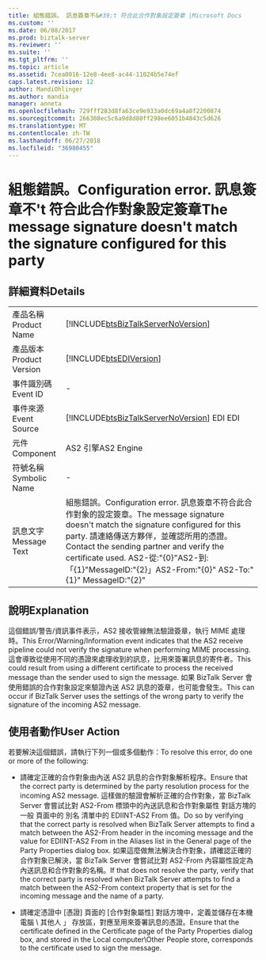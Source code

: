 ```yaml
---
title: 組態錯誤。 訊息簽章不&#39;t 符合此合作對象設定簽章 |Microsoft Docs
ms.custom: ''
ms.date: 06/08/2017
ms.prod: biztalk-server
ms.reviewer: ''
ms.suite: ''
ms.tgt_pltfrm: ''
ms.topic: article
ms.assetid: 7cea0016-12e8-4ee8-ac44-11024b5e74ef
caps.latest.revision: 12
author: MandiOhlinger
ms.author: mandia
manager: anneta
ms.openlocfilehash: 729fff283d8fa63ce9e933a0dc69a4a8f2200874
ms.sourcegitcommit: 266308ec5c6a9d8d80ff298ee6051b4843c5d626
ms.translationtype: MT
ms.contentlocale: zh-TW
ms.lasthandoff: 06/27/2018
ms.locfileid: "36980455"
---
```

# <a name="configuration-error-the-message-signature-doesn39t-match-the-signature-configured-for-this-party"></a><span data-ttu-id="489ec-103">組態錯誤。</span><span class="sxs-lookup"><span data-stu-id="489ec-103">Configuration error.</span></span> <span data-ttu-id="489ec-104">訊息簽章不&#39;t 符合此合作對象設定簽章</span><span class="sxs-lookup"><span data-stu-id="489ec-104">The message signature doesn&#39;t match the signature configured for this party</span></span>
## <a name="details"></a><span data-ttu-id="489ec-105">詳細資料</span><span class="sxs-lookup"><span data-stu-id="489ec-105">Details</span></span>  
  
|                 |                                                                                                                                                                                                            |
|-----------------|------------------------------------------------------------------------------------------------------------------------------------------------------------------------------------------------------------|
|  <span data-ttu-id="489ec-106">產品名稱</span><span class="sxs-lookup"><span data-stu-id="489ec-106">Product Name</span></span>   |                                                             [!INCLUDE[btsBizTalkServerNoVersion](../includes/btsbiztalkservernoversion-md.md)]                                                             |
| <span data-ttu-id="489ec-107">產品版本</span><span class="sxs-lookup"><span data-stu-id="489ec-107">Product Version</span></span> |                                                                         [!INCLUDE[btsEDIVersion](../includes/btsediversion-md.md)]                                                                         |
|    <span data-ttu-id="489ec-108">事件識別碼</span><span class="sxs-lookup"><span data-stu-id="489ec-108">Event ID</span></span>     |                                                                                                     -                                                                                                      |
|  <span data-ttu-id="489ec-109">事件來源</span><span class="sxs-lookup"><span data-stu-id="489ec-109">Event Source</span></span>   |                                                           [!INCLUDE[btsBizTalkServerNoVersion](../includes/btsbiztalkservernoversion-md.md)]<span data-ttu-id="489ec-110"> EDI</span><span class="sxs-lookup"><span data-stu-id="489ec-110"> EDI</span></span>                                                           |
|    <span data-ttu-id="489ec-111">元件</span><span class="sxs-lookup"><span data-stu-id="489ec-111">Component</span></span>    |                                                                                                 <span data-ttu-id="489ec-112">AS2 引擎</span><span class="sxs-lookup"><span data-stu-id="489ec-112">AS2 Engine</span></span>                                                                                                 |
|  <span data-ttu-id="489ec-113">符號名稱</span><span class="sxs-lookup"><span data-stu-id="489ec-113">Symbolic Name</span></span>  |                                                                                                     -                                                                                                      |
|  <span data-ttu-id="489ec-114">訊息文字</span><span class="sxs-lookup"><span data-stu-id="489ec-114">Message Text</span></span>   | <span data-ttu-id="489ec-115">組態錯誤。</span><span class="sxs-lookup"><span data-stu-id="489ec-115">Configuration error.</span></span> <span data-ttu-id="489ec-116">訊息簽章不符合此合作對象的設定簽章。</span><span class="sxs-lookup"><span data-stu-id="489ec-116">The message signature doesn't match the signature configured for this party.</span></span> <span data-ttu-id="489ec-117">請連絡傳送方夥伴，並確認所用的憑證。</span><span class="sxs-lookup"><span data-stu-id="489ec-117">Contact the sending partner and verify the certificate used.</span></span> <span data-ttu-id="489ec-118">AS2-從:"{0}"AS2-到: 「{1}"MessageID:"{2}」</span><span class="sxs-lookup"><span data-stu-id="489ec-118">AS2-From:"{0}" AS2-To:"{1}" MessageID:"{2}"</span></span> |
  
## <a name="explanation"></a><span data-ttu-id="489ec-119">說明</span><span class="sxs-lookup"><span data-stu-id="489ec-119">Explanation</span></span>  
 <span data-ttu-id="489ec-120">這個錯誤/警告/資訊事件表示，AS2 接收管線無法驗證簽章，執行 MIME 處理時。</span><span class="sxs-lookup"><span data-stu-id="489ec-120">This Error/Warning/Information event indicates that the AS2 receive pipeline could not verify the signature when performing MIME processing.</span></span> <span data-ttu-id="489ec-121">這會導致從使用不同的憑證來處理收到的訊息，比用來簽署訊息的寄件者。</span><span class="sxs-lookup"><span data-stu-id="489ec-121">This could result from using a different certificate to process the received message than the sender used to sign the message.</span></span> <span data-ttu-id="489ec-122">如果 BizTalk Server 會使用錯誤的合作對象設定來驗證內送 AS2 訊息的簽章，也可能會發生。</span><span class="sxs-lookup"><span data-stu-id="489ec-122">This can occur if BizTalk Server uses the settings of the wrong party to verify the signature of the incoming AS2 message.</span></span>  
  
## <a name="user-action"></a><span data-ttu-id="489ec-123">使用者動作</span><span class="sxs-lookup"><span data-stu-id="489ec-123">User Action</span></span>  
 <span data-ttu-id="489ec-124">若要解決這個錯誤，請執行下列一個或多個動作：</span><span class="sxs-lookup"><span data-stu-id="489ec-124">To resolve this error, do one or more of the following:</span></span>  
  
-   <span data-ttu-id="489ec-125">請確定正確的合作對象由內送 AS2 訊息的合作對象解析程序。</span><span class="sxs-lookup"><span data-stu-id="489ec-125">Ensure that the correct party is determined by the party resolution process for the incoming AS2 message.</span></span> <span data-ttu-id="489ec-126">這樣做的驗證會解析正確的合作對象，當 BizTalk Server 會嘗試比對 AS2-From 標頭中的內送訊息和合作對象屬性 對話方塊的 一般 頁面中的 別名 清單中的 EDIINT-AS2 From 值。</span><span class="sxs-lookup"><span data-stu-id="489ec-126">Do so by verifying that the correct party is resolved when BizTalk Server attempts to find a match between the AS2-From header in the incoming message and the value for EDIINT-AS2 From in the Aliases list in the General page of the Party Properties dialog box.</span></span> <span data-ttu-id="489ec-127">如果這麼做無法解決合作對象，請確認正確的合作對象已解決，當 BizTalk Server 會嘗試比對 AS2-From 內容屬性設定為內送訊息和合作對象的名稱。</span><span class="sxs-lookup"><span data-stu-id="489ec-127">If that does not resolve the party, verify that the correct party is resolved when BizTalk Server attempts to find a match between the AS2-From context property that is set for the incoming message and the name of a party.</span></span>  
  
-   <span data-ttu-id="489ec-128">請確定憑證中 [憑證] 頁面的 [合作對象屬性] 對話方塊中，定義並儲存在本機電腦 \ 其他人 」 存放區，對應至用來簽署訊息的憑證。</span><span class="sxs-lookup"><span data-stu-id="489ec-128">Ensure that the certificate defined in the Certificate page of the Party Properties dialog box, and stored in the Local computer\Other People store, corresponds to the certificate used to sign the message.</span></span>